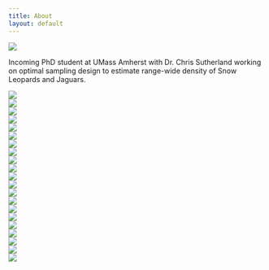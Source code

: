 ```yaml
---
title: About
layout: default
---
```


<div class="row content-row">
<div class="col-12 col-sm-4">
    <img src="{{ site.baseurl }}/images/ivy.png">
</div>
<div class="col-12 col-sm-8">
    <p>Incoming PhD student at UMass Amherst with Dr. Chris Sutherland working on optimal sampling design to estimate range-wide density of Snow Leopards and Jaguars.</p>
</div>
<div class="row">
    <div class="col">
        <img src="{{ site.baseurl }}/images/collabs/UMass.jpg">
    </div>
    <div class="col">
        <img src="{{ site.baseurl }}/images/collabs/Cornell.png">
    </div>
    <div class="col">
        <img src="{{ site.baseurl }}/images/collabs/SDZ.jpeg">
    </div>
</div>
    
    

<div class="container">
  <div class="row">
    <div class="col">
        <img src="{{ site.baseurl }}/images/collabs/UMass.jpg">
      </div>
    <div class="col">
        <img src="{{ site.baseurl }}/images/collabs/Cornell.png">
      </div>
    <div class="col">
        <img src="{{ site.baseurl }}/images/collabs/SDZ.jpeg">
      </div>
    <div class="w-100"></div>
    <div class="col">
        <img src="{{ site.baseurl }}/images/collabs/CLO.png">
      </div>
    <div class="col">
        <img src="{{ site.baseurl }}/images/collabs/MassWildlife.png">
      </div>
    <div class="col">
        <img src="{{ site.baseurl }}/images/collabs/MassAudubon.png">
      </div>
  </div>
</div>





<div class="flex-container">
  <div class="row">
    <div class="col">
        <img src="{{ site.baseurl }}/images/collabs/UMass.jpg">
      </div>
    <div class="col">
        <img src="{{ site.baseurl }}/images/collabs/Cornell.png">
      </div>
    <div class="col">
        <img src="{{ site.baseurl }}/images/collabs/SDZ.jpeg">
      </div>
    <div class="w-100"></div>
    <div class="col">
        <img src="{{ site.baseurl }}/images/collabs/CLO.png">
      </div>
    <div class="col">
        <img src="{{ site.baseurl }}/images/collabs/MassWildlife.png">
      </div>
    <div class="col">
        <img src="{{ site.baseurl }}/images/collabs/MassAudubon.png">
      </div>
  </div>
</div>


<div class="row content-row">
<div class="col-12 col-sm-4">
    <img src="{{ site.baseurl }}/images/collabs/UMass.jpg">
  </div>
<div class="col-12 col-sm-4">
    <img src="{{ site.baseurl }}/images/collabs/Cornell.png">
  </div>
<div class="col-12 col-sm-4">
    <img src="{{ site.baseurl }}/images/collabs/SDZ.jpeg">
  </div>
<div class="w-100">
    </div>
<div class="col-12 col-sm-4">
    <img src="{{ site.baseurl }}/images/collabs/CLO.png">
  </div>
<div class="col-12 col-sm-4">
    <img src="{{ site.baseurl }}/images/collabs/MassWildlife.png">
  </div>
<div class="col-12 col-sm-4">
    <img src="{{ site.baseurl }}/images/collabs/MassAudubon.png">
  </div>
</div>
